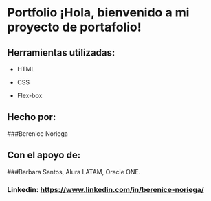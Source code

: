 # Portfolio ¡Hola, bienvenido a mi proyecto de portafolio!

## Herramientas utilizadas:

* HTML

* CSS

* Flex-box

## Hecho por:

###Berenice Noriega

## Con el apoyo de:

###Barbara Santos, Alura LATAM, Oracle ONE.

### Linkedin: https://www.linkedin.com/in/berenice-noriega/

